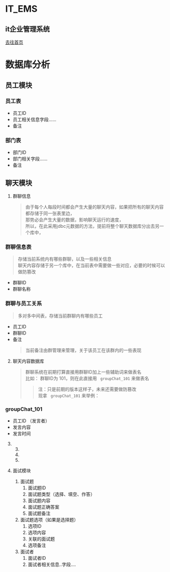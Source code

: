 IT_EMS
======================
it企业管理系统
-----

[去往首页](README.md)

# 数据库分析

## 员工模块

### 员工表

+ 员工ID
+ 员工相关信息字段……
+ 备注

### 部门表

+ 部门ID
+ 部门相关字段……
+ 备注

## 聊天模块

1. 群聊信息
   > 由于每个人每段时间都会产生大量的聊天内容，如果把所有的聊天内容都存储于同一张表里边，  
   > 那势必会产生大量的数据，影响聊天运行的速度，  
   > 所以，在此采用jdbc元数据的方法，提前将整个聊天数据库分出去另一个库中，

### 群聊信息表

> 存储当前系统内有哪些群聊，以及一些相关信息  
> 聊天内容存储于另一个库中，在当前表中需要做一些对应，必要的时候可以做防篡改

+ 群聊ID
+ 群聊名称

### 群聊与员工关系

> 多对多中间表，存储当前群聊内有哪些员工

+ 员工ID
+ 群聊ID
+ 备注
  > 当前备注由群管理来管理，关于该员工在该群内的一些表现


2. 聊天内容数据库
   > 群聊系统在前期打算直接用群聊ID加上一些辅助词来做表名  
   比如： 群聊ID为 101，则在此直接用 ``` groupChat_101``` 来做表名
   > > 注：只是前期的版本这样子，未来还需要做防篡改  
   > 现拿 ``` groupChat_101``` 来举例：

### groupChat_101

+ 员工ID （发言者）
+ 发言内容
+ 发言时间

3.
    3.
    1.
    2.

4. 面试模块
    1. 面试题
        1. 面试题ID
        2. 面试题类型（选择、填空、作答）
        3. 面试题内容
        4. 面试题正确答案
        5. 面试题备注
    2. 面试题选项（如果是选择题）
        1. 选项ID
        2. 选项内容
        3. 关联的面试题
        4. 选项备注
    3. 面试者
        1. 面试者ID
        2. 面试者相关信息..字段....

